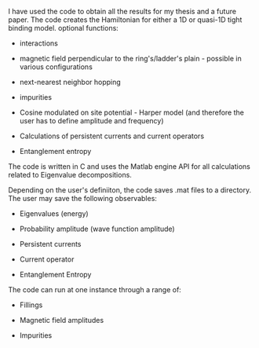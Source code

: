 I have used the code to obtain all the results for my thesis and a future paper. The code creates the Hamiltonian for either a 1D or quasi-1D tight binding model. 
optional functions:

- interactions

- magnetic field perpendicular to the ring's/ladder's plain - possible in various configurations

- next-nearest neighbor hopping

- impurities

- Cosine modulated on site potential - Harper model (and therefore the user has to define amplitude and frequency)

- Calculations of persistent currents and current operators

- Entanglement entropy

The code is written in C and uses the Matlab engine API for all calculations related to Eigenvalue decompositions.

Depending on the user's definiiton, the code saves .mat files to a directory. The user may save the following observables:

- Eigenvalues (energy)

- Probability amplitude (wave function amplitude)

- Persistent currents

- Current operator

- Entanglement Entropy

The code can run at one instance through a range of:

- Fillings

- Magnetic field amplitudes

- Impurities
